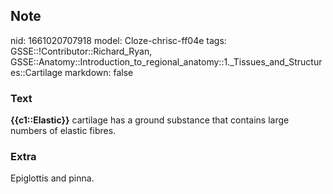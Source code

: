 ## Note
nid: 1661020707918
model: Cloze-chrisc-ff04e
tags: GSSE::!Contributor::Richard_Ryan, GSSE::Anatomy::Introduction_to_regional_anatomy::1._Tissues_and_Structures::Cartilage
markdown: false

### Text
<div class='toggle'>
  <strong>{{c1::Elastic}}</strong> cartilage has a ground substance
  that contains large numbers of elastic fibres.
</div>

### Extra
<p id="8eb859b7-a79b-483a-9bdb-7f495aa792ae" class="">Epiglottis
and pinna.
